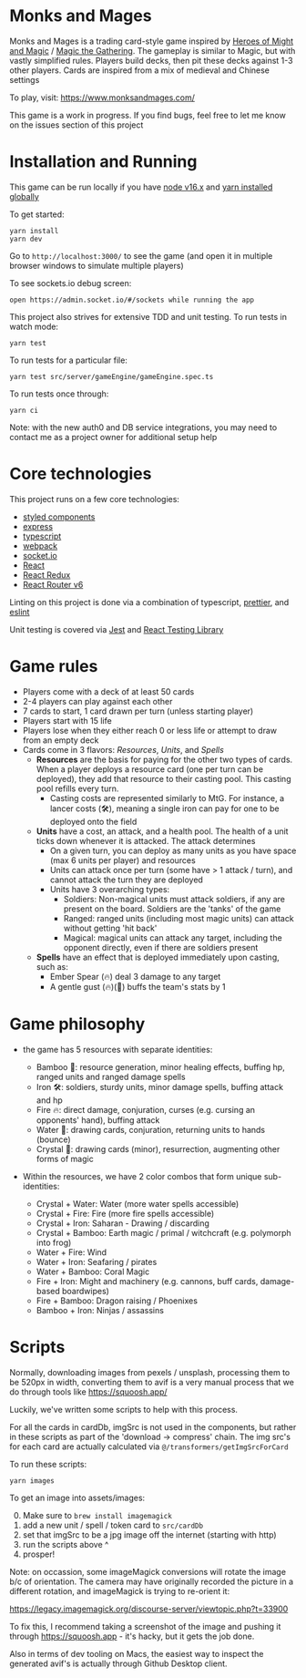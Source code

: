 # Monks and Mages

Monks and Mages is a trading card-style game inspired by [Heroes of Might and Magic](https://en.wikipedia.org/wiki/Heroes_of_Might_and_Magic) / [Magic the Gathering](https://en.wikipedia.org/wiki/Magic:_The_Gathering). The gameplay is similar to Magic, but with vastly simplified rules. Players build decks, then pit these decks against 1-3 other players. Cards are inspired from a mix of medieval and Chinese settings

To play, visit: https://www.monksandmages.com/

This game is a work in progress. If you find bugs, feel free to let me know on the issues section of this project

# Installation and Running

This game can be run locally if you have [node v16.x](https://nodejs.org/en/download/) and [yarn installed globally](https://yarnpkg.com/getting-started/install)

To get started:

```
yarn install
yarn dev
```

Go to `http://localhost:3000/` to see the game (and open it in multiple browser windows to simulate multiple players)

To see sockets.io debug screen:

```
open https://admin.socket.io/#/sockets while running the app
```

This project also strives for extensive TDD and unit testing. To run tests in watch mode:

```
yarn test
```

To run tests for a particular file:

```
yarn test src/server/gameEngine/gameEngine.spec.ts
```

To run tests once through:

```
yarn ci
```

Note: with the new auth0 and DB service integrations, you may need to contact me as a project owner for additional setup help

# Core technologies

This project runs on a few core technologies:

-   [styled components](https://styled-components.com/)
-   [express](https://expressjs.com/)
-   [typescript](https://www.typescriptlang.org/)
-   [webpack](https://webpack.js.org/)
-   [socket.io](https://socket.io/)
-   [React](https://reactjs.org/)
-   [React Redux](https://redux-toolkit.js.org/introduction/getting-started)
-   [React Router v6](https://reactrouter.com)

Linting on this project is done via a combination of typescript, [prettier](https://prettier.io/), and [eslint](https://eslint.org/)

Unit testing is covered via [Jest](https://jestjs.io/) and [React Testing Library](https://testing-library.com/docs/react-testing-library/intro/)

# Game rules

-   Players come with a deck of at least 50 cards
-   2-4 players can play against each other
-   7 cards to start, 1 card drawn per turn (unless starting player)
-   Players start with 15 life
-   Players lose when they either reach 0 or less life or attempt to draw from an empty deck
-   Cards come in 3 flavors: _Resources_, _Units_, and _Spells_
    -   **Resources** are the basis for paying for the other two types of cards. When a player deploys a resource card (one per turn can be deployed), they add that resource to their casting pool. This casting pool refills every turn.
        -   Casting costs are represented similarly to MtG. For instance, a lancer costs (🛠️), meaning a single iron can pay for one to be deployed onto the field
    -   **Units** have a cost, an attack, and a health pool. The health of a unit ticks down whenever it is attacked. The attack determines
        -   On a given turn, you can deploy as many units as you have space (max 6 units per player) and resources
        -   Units can attack once per turn (some have > 1 attack / turn), and cannot attack the turn they are deployed
        -   Units have 3 overarching types:
            -   Soldiers: Non-magical units must attack soldiers, if any are present on the board. Soldiers are the 'tanks' of the game
            -   Ranged: ranged units (including most magic units) can attack without getting 'hit back'
            -   Magical: magical units can attack any target, including the opponent directly, even if there are soldiers present
    -   **Spells** have an effect that is deployed immediately upon casting, such as:
        -   Ember Spear (🔥) deal 3 damage to any target
        -   A gentle gust (🔥)(🌊) buffs the team's stats by 1

# Game philosophy

-   the game has 5 resources with separate identities:

    -   Bamboo 🎋: resource generation, minor healing effects, buffing hp, ranged units and ranged damage spells
    -   Iron 🛠: soldiers, sturdy units, minor damage spells, buffing attack and hp
    -   Fire 🔥: direct damage, conjuration, curses (e.g. cursing an opponents' hand), buffing attack
    -   Water 🌊: drawing cards, conjuration, returning units to hands (bounce)
    -   Crystal 🔮: drawing cards (minor), resurrection, augmenting other forms of magic

-   Within the resources, we have 2 color combos that form unique sub-identities:
    -   Crystal + Water: Water (more water spells accessible)
    -   Crystal + Fire: Fire (more fire spells accessible)
    -   Crystal + Iron: Saharan - Drawing / discarding
    -   Crystal + Bamboo: Earth magic / primal / witchcraft (e.g. polymorph into frog)
    -   Water + Fire: Wind
    -   Water + Iron: Seafaring / pirates
    -   Water + Bamboo: Coral Magic
    -   Fire + Iron: Might and machinery (e.g. cannons, buff cards, damage-based boardwipes)
    -   Fire + Bamboo: Dragon raising / Phoenixes
    -   Bamboo + Iron: Ninjas / assassins

# Scripts

Normally, downloading images from pexels / unsplash, processing them to be 520px in width, converting them to avif is a very manual process that we do through tools like https://squoosh.app/

Luckily, we've written some scripts to help with this process.

For all the cards in cardDb, imgSrc is not used in the components, but rather in these scripts as part of the 'download -> compress' chain. The img src's for each card are actually calculated via `@/transformers/getImgSrcForCard`

To run these scripts:

```
yarn images
```

To get an image into assets/images:

0. Make sure to `brew install imagemagick`
1. add a new unit / spell / token card to `src/cardDb`
2. set that imgSrc to be a jpg image off the internet (starting with http)
3. run the scripts above ^
4. prosper!

Note: on occassion, some imageMagick conversions will rotate the image b/c of orientation. The camera may have originally recorded the picture in a different rotation, and imageMagick is trying to re-orient it:

https://legacy.imagemagick.org/discourse-server/viewtopic.php?t=33900

To fix this, I recommend taking a screenshot of the image and pushing it through https://squoosh.app - it's hacky, but it gets the job done.

Also in terms of dev tooling on Macs, the easiest way to inspect the generated avif's is actually through Github Desktop client.
